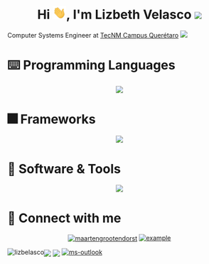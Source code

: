 <h1 align="center">Hi <img src="https://raw.githubusercontent.com/ABSphreak/ABSphreak/master/gifs/Hi.gif" width="30px">, I'm Lizbeth Velasco <img src="https://media.giphy.com/media/mGcNjsfWAjY5AEZNw6/giphy.gif" width="50"></h1>
<p>Computer Systems Engineer at <a href="https://queretaro.tecnm.mx/">TecNM Campus Querétaro</a> <img src="https://media.giphy.com/media/fYSnHlufseco8Fh93Z/giphy.gif" width="30"></p>
<h1>⌨️ Programming Languages</h1>
<p align="center">
  <a href="https://skillicons.dev">
    <img src="https://skillicons.dev/icons?i=cpp,css,html,java,js,kotlin,php,py&perline=4"/>
  </a>
</p>
<h1>🎆 Frameworks</h1>
<p align="center">
  <a href="https://skillicons.dev">
    <img src="https://skillicons.dev/icons?i=bootstrap,spring&perline=4"/>
  </a>
</p>
<h1>🔧 Software & Tools</h1>
<p align="center">
  <a href="https://skillicons.dev">
    <img src="https://skillicons.dev/icons?i=git,androidstudio,aws,bash,blender,docker,eclipse,figma,mysql,postman,powershell,visualstudio,vscode&perline=4"/>
  </a>
</p>
<h1>🤝 Connect with me</h1>
<p align="center">
  <a href="https://www.linkedin.com/in/lizbelasco/" target="blank"><img align="center" src="https://img.shields.io/badge/-LinkedIn-039BE5?style=for-the-badge&logo=Linkedin&logoColor=white&link=https://www.linkedin.com/in/lizbelasco/" alt="maartengrootendorst"/></a>
  <a href="mailto:lizbelasco@outlook.com?subject=Feedback%20From%20Github&body=Hello," target="_blank"><img src="https://img.shields.io/badge/Outlook-0078D4.svg?style=for-the-badge&logo=microsoftoutlook&logoColor=white" alt="example"/></a>
</p>
<img align="center" height="195px" src="https://github-readme-stats.vercel.app/api/top-langs/?username=lizbelasco&text_color=FFFFFF&bg_color=000000&title_color=94b4a4&langs_count=15&layout=compact&hide_border=true" />
<img align="left" src="https://github-readme-stats.vercel.app/api/top-langs?username=lizbelasco&show_icons=true&theme=dark&locale=en&hide=jupyter%20notebook,lex,&langs_count=8" alt="lizbelasco" />
<img align="center" src="https://profile-counter.glitch.me/{lizbelasco}/count.svg"/>
<a href="mailto:lizbelasco@outlook.com?subject=Feedback%20From%20Github&body=Hello," target="_blank"><img width="48" height="48" src="https://img.icons8.com/doodle/48/ms-outlook.png" alt="ms-outlook"/></a>
<!--
**lizbelasco/lizbelasco** is a ✨ _special_ ✨ repository because its `README.md` (this file) appears on your GitHub profile.

Here are some ideas to get you started:

- 🔭 I’m currently working on ...
- 🌱 I’m currently learning ...
- 👯 I’m looking to collaborate on ...
- 🤔 I’m looking for help with ...
- 💬 Ask me about ...
- 📫 How to reach me: ...
- 😄 Pronouns: ...
- ⚡ Fun fact: ...
-->
